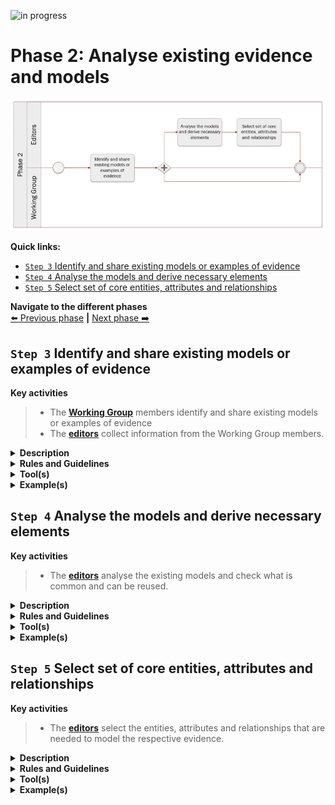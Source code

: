 ![in progress](https://img.shields.io/badge/status-in%20progress-yellow)

# Phase 2: Analyse existing evidence and models
![Process_Phase 2](img/methodology_phase2.PNG)

**Quick links:**
- [`Step 3` Identify and share existing models or examples of evidence](phase2.md#step-3-identify-and-share-existing-models-or-examples-of-evidence)
- [`Step 4` Analyse the models and derive necessary elements](phase2.md#step-4-analyse-the-models-and-derive-necessary-elements)
- [`Step 5` Select set of core entities, attributes and relationships](phase2.md#step-5-select-set-of-core-entities-attributes-and-relationships)

**Navigate to the different phases**\
[:arrow_left: Previous phase](phase1.md) **|**
[Next phase :arrow_right:](phase3.md)

## `Step 3` Identify and share existing models or examples of evidence

**Key activities**
> * The [<b>Working Group</b>](../stakeholders#working-group) members identify and share existing models or examples of evidence
> * The [<b>editors</b>](../stakeholders#editors) collect information from the Working Group members.

<details>
  <summary><b>Description</b></summary>
  Working Group members will share information they possess related to the common data model being built.
  The objective is to gather information in order to have a global overview of data models implemented and used across Europe and leverage this insight to develop a common data model.
  This task is assigned to the Working Group members who will report back to the editors using the channels and collaborative tools defined.
</details>

<details>
  <summary><b>Rules and Guidelines</b></summary>
  
Before sending any data, the Working Group members should bear in mind the following;

  
* The data model has been validated and implemented by a competent authority;
* The data model has been issued in a final version; and
* The data model has been used in cross-border applications for exchange of information.

</details>

<details>
  <summary><b>Tool(s)</b></summary>
  <i>The collaborative tool, e.g. Github.</i>
</details>

<details>
  <summary><b>Example(s)</b></summary>

Example of a data model shared by Spain, [issue #37](https://github.com/SEMICeu/SDG-sandbox/issues/37#issue-664501128)
</details>

## `Step 4` Analyse the models and derive necessary elements

**Key activities**
> * The [<b>editors</b>](../stakeholders#editors) analyse the existing models and check what is common and can be reused.

<details>
  <summary><b>Description</b></summary>
  
  The editors analyse the models, concrete examples and other useful documentation that they received from the Working Group in the previous step.
  They specifically look for similarities (and dissimilarities) between the different models in order to identify a common set of entities, attributes and relationships,
  that are relevant for the respective evidence that is being analysed.
</details>

<details>
  <summary><b>Rules and Guidelines</b></summary>
  * The [SKOS Mapping Properties](https://www.w3.org/TR/skos-reference/#mapping) can be used to compare entities or attributes across different models.
</details>

<details>
  <summary><b>Tool(s)</b></summary>
* A spreadsheet tool can be used to present and compare the different data models.
</details>

<details>
  <summary><b>Example(s)</b></summary>

```
  TBD
  ```
</details>

## `Step 5` Select set of core entities, attributes and relationships

**Key activities**
> * The [<b>editors</b>](../stakeholders#editors) select the entities, attributes and relationships that are needed to model the respective evidence.

<details>
  <summary><b>Description</b></summary>
  The editors analyse the output from the previous step and derive the entities, attributes and relationships that are common to most data models and that are necessary to model the evidence.
</details>

<details>
  <summary><b>Rules and Guidelines</b></summary>
  * Be as specific as possible, without restricting local flexibility too much.
</details>

<details>
  <summary><b>Tool(s)</b></summary>
  <i>There are no specific tools for this step.</i>
</details>

<details>
  <summary><b>Example(s)</b></summary>

```
  TBD
  ```
</details>
